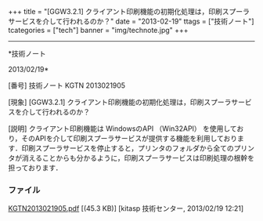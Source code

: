 ﻿+++
title = "[GGW3.2.1] クライアント印刷機能の初期化処理は，印刷スプーラサービスを介して行われるのか？"
date = "2013-02-19"
ttags = ["技術ノート"]
tcategories = ["tech"]
banner = "img/technote.jpg"
+++

-----------------------------------------------------------------------------------------------------------------------------

*技術ノート

2013/02/19*


[番号]
技術ノート KGTN 2013021905

[現象]
[GGW3.2.1]
クライアント印刷機能の初期化処理は，印刷スプーラサービスを介して行われるのか？

[説明]
クライアント印刷機能は WindowsのAPI （Win32API）
を使用しており，そのAPIを介して印刷スプーラサービスが提供する機能を利用しております．印刷スプーラサービスを停止すると，プリンタのフォルダから全てのプリンタが消えることからも分かるように，印刷スプーラサービスは印刷処理の根幹を担っております．


### ファイル

 
 


[KGTN2013021905.pdf](http://techreport.kitasp.net/attachments/download/1211/KGTN2013021905.pdf)
 [(45.3 KB)] [kitasp 技術センター, 2013/02/19
12:21]


 


 

